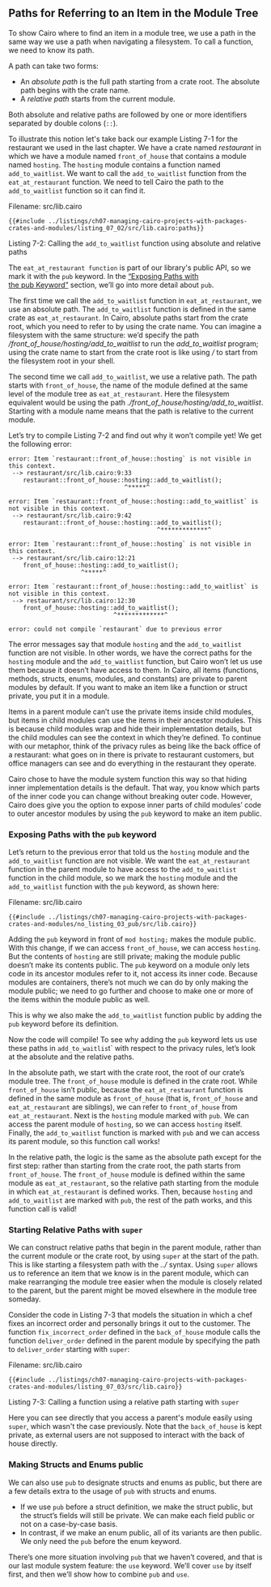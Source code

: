 ## Paths for Referring to an Item in the Module Tree

To show Cairo where to find an item in a module tree, we use a path in the same way we use a path when navigating a filesystem. To call a function, we need to know its path.

A path can take two forms:

- An _absolute path_ is the full path starting from a crate root. The absolute path begins with the crate name.
- A _relative path_ starts from the current module.

Both absolute and relative paths are followed by one or more identifiers separated by double colons (`::`).

To illustrate this notion let's take back our example Listing 7-1 for the restaurant we used in the last chapter. We have a crate named _restaurant_ in which we have a module named `front_of_house` that contains a module named `hosting`. The `hosting` module contains a function named `add_to_waitlist`. We want to call the `add_to_waitlist` function from the `eat_at_restaurant` function. We need to tell Cairo the path to the `add_to_waitlist` function so it can find it.

<span class="filename">Filename: src/lib.cairo</span>

```rust,noplayground
{{#include ../listings/ch07-managing-cairo-projects-with-packages-crates-and-modules/listing_07_02/src/lib.cairo:paths}}
```

<span class="caption">Listing 7-2: Calling the `add_to_waitlist` function using absolute and relative paths</span>

The `eat_at_restaurant function` is part of our library's public API, so we mark it with the `pub` keyword. In the [“Exposing Paths with the pub Keyword”](ch07-03-paths-for-referring-to-an-item-in-the-module-tree.md#exposing-paths-with-the-pub-keyword) section, we’ll go into more detail about `pub`.

The first time we call the `add_to_waitlist` function in `eat_at_restaurant`,
we use an absolute path. The `add_to_waitlist` function is defined in the same
crate as `eat_at_restaurant`. In Cairo, absolute paths start from the crate root, which you need to refer to by using the crate name. You can imagine a filesystem with the same structure: we’d specify the path _/front_of_house/hosting/add_to_waitlist_ to run the _add_to_waitlist_ program; using the crate name to start from the crate root is like using _/_ to start from the filesystem root in your shell.

The second time we call `add_to_waitlist`, we use a relative path. The path starts with `front_of_house`, the name of the module defined at the same level of the module tree as `eat_at_restaurant`. Here the filesystem equivalent would be using the path _./front_of_house/hosting/add_to_waitlist_. Starting with a module name means that the path is relative to the current module.

Let’s try to compile Listing 7-2 and find out why it won’t compile yet! We get the following error:

```shell
error: Item `restaurant::front_of_house::hosting` is not visible in this context.
 --> restaurant/src/lib.cairo:9:33
    restaurant::front_of_house::hosting::add_to_waitlist();
                                ^*****^

error: Item `restaurant::front_of_house::hosting::add_to_waitlist` is not visible in this context.
 --> restaurant/src/lib.cairo:9:42
    restaurant::front_of_house::hosting::add_to_waitlist();
                                         ^*************^

error: Item `restaurant::front_of_house::hosting` is not visible in this context.
 --> restaurant/src/lib.cairo:12:21
    front_of_house::hosting::add_to_waitlist();
                    ^*****^

error: Item `restaurant::front_of_house::hosting::add_to_waitlist` is not visible in this context.
 --> restaurant/src/lib.cairo:12:30
    front_of_house::hosting::add_to_waitlist();
                             ^*************^

error: could not compile `restaurant` due to previous error
```

The error messages say that module `hosting` and the `add_to_waitlist` function are not visible. In other words, we have the correct paths for the `hosting` module and the `add_to_waitlist` function, but Cairo won’t let us use them because it doesn’t have access to them. In Cairo, all items (functions, methods, structs, enums, modules, and constants) are private to parent modules by default. If you want to make an item like a function or struct private, you put it in a module.

Items in a parent module can’t use the private items inside child modules, but items in child modules can use the items in their ancestor modules. This is because child modules wrap and hide their implementation details, but the child modules can see the context in which they’re defined. To continue with our metaphor, think of the privacy rules as being like the back office of a restaurant: what goes on in there is private to restaurant customers, but office managers can see and do everything in the restaurant they operate.

Cairo chose to have the module system function this way so that hiding inner implementation details is the default. That way, you know which parts of the inner code you can change without breaking outer code. However, Cairo does give you the option to expose inner parts of child modules’ code to outer ancestor modules by using the `pub` keyword to make an item public.

### Exposing Paths with the `pub` keyword

Let’s return to the previous error that told us the `hosting` module and the `add_to_waitlist` function are not visible. We want the `eat_at_restaurant` function in the parent module to have access to the `add_to_waitlist` function in the child module, so we mark the `hosting` module and the `add_to_waitlist` function with the `pub` keyword, as shown here:

<span class="filename">Filename: src/lib.cairo</span>

```rust,noplayground
{{#include ../listings/ch07-managing-cairo-projects-with-packages-crates-and-modules/no_listing_03_pub/src/lib.cairo}}
```

Adding the `pub` keyword in front of `mod hosting;` makes the module public. With this change, if we can access `front_of_house`, we can access `hosting`. But the contents of `hosting` are still private; making the module public doesn’t make its contents public. The `pub` keyword on a module only lets code in its ancestor modules refer to it, not access its inner code. Because modules are containers, there’s not much we can do by only making the module public; we need to go further and choose to make one or more of the items within the module public as well.

This is why we also make the `add_to_waitlist` function public by adding the `pub` keyword before its definition.

Now the code will compile! To see why adding the `pub` keyword lets us use these paths in `add_to_waitlis`t` with respect to the privacy rules, let’s look at the absolute and the relative paths.

In the absolute path, we start with the crate root, the root of our crate’s module tree. The `front_of_house` module is defined in the crate root. While `front_of_house` isn’t public, because the `eat_at_restaurant` function is defined in the same module as `front_of_house` (that is, `front_of_house` and `eat_at_restaurant` are siblings), we can refer to `front_of_house` from `eat_at_restaurant`. Next is the `hosting` module marked with `pub`. We can access the parent module of `hosting`, so we can access `hosting` itself. Finally, the `add_to_waitlist` function is marked with `pub` and we can access its parent module, so this function call works!

In the relative path, the logic is the same as the absolute path except for the first step: rather than starting from the crate root, the path starts from `front_of_house`. The `front_of_house` module is defined within the same module as `eat_at_restaurant`, so the relative path starting from the module in which `eat_at_restaurant` is defined works. Then, because `hosting` and `add_to_waitlist` are marked with `pub`, the rest of the path works, and this function call is valid!

### Starting Relative Paths with `super`

We can construct relative paths that begin in the parent module, rather than the current module or the crate root, by using `super` at the start of the path. This is like starting a filesystem path with the _../_ syntax. Using `super` allows us to reference an item that we know is in the parent module, which can make rearranging the module tree easier when the module is closely related to the parent, but the parent might be moved elsewhere in the module tree someday.

Consider the code in Listing 7-3 that models the situation in which a chef fixes an incorrect order and personally brings it out to the customer. The function `fix_incorrect_order` defined in the `back_of_house` module calls the function `deliver_order` defined in the parent module by specifying the path to `deliver_order` starting with `super`:

<span class="filename">Filename: src/lib.cairo</span>

```rust,noplayground
{{#include ../listings/ch07-managing-cairo-projects-with-packages-crates-and-modules/listing_07_03/src/lib.cairo}}
```

<span class="caption">Listing 7-3: Calling a function using a relative path starting with `super`</span>

Here you can see directly that you access a parent's module easily using `super`, which wasn't the case previously.
Note that the `back_of_house` is kept private, as external users are not supposed to interact with the back of house directly.

### Making Structs and Enums public

We can also use `pub` to designate structs and enums as public, but there are a few details extra to the usage of `pub` with structs and enums.

- If we use `pub` before a struct definition, we make the struct public, but the struct’s fields will still be private. We can make each field public or not on a case-by-case basis.
- In contrast, if we make an enum public, all of its variants are then public. We only need the `pub` before the enum keyword.

There’s one more situation involving `pub` that we haven’t covered, and that is our last module system feature: the `use` keyword. We’ll cover `use` by itself first, and then we’ll show how to combine `pub` and `use`.



